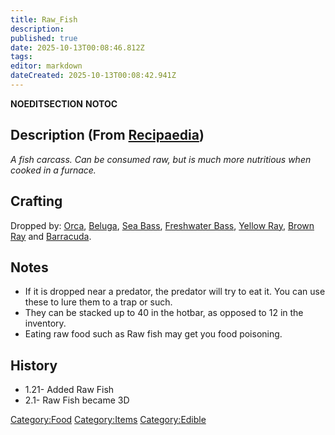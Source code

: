 ```yaml
---
title: Raw_Fish
description: 
published: true
date: 2025-10-13T00:08:46.812Z
tags: 
editor: markdown
dateCreated: 2025-10-13T00:08:42.941Z
---
```


__NOEDITSECTION__ __NOTOC__

## Description (From [Recipaedia](Recipaedia "wikilink"))

*A fish carcass. Can be consumed raw, but is much more nutritious when
cooked in a furnace.*

## Crafting

Dropped by: [Orca](Orca "wikilink"), [Beluga](Bestiary/Beluga.md "wikilink"), [Sea
Bass](Sea_Bass "wikilink"), [Freshwater
Bass](Freshwater_Bass "wikilink"), [Yellow Ray](Yellow_Ray "wikilink"),
[Brown Ray](Brown_Ray "wikilink") and [Barracuda](Bestiary/Barracuda.md "wikilink").

## Notes

  - If it is dropped near a predator, the predator will try to eat it.
    You can use these to lure them to a trap or such.
  - They can be stacked up to 40 in the hotbar, as opposed to 12 in the
    inventory.
  - Eating raw food such as Raw fish may get you food poisoning.

## History

  - 1.21- Added Raw Fish
  - 2.1- Raw Fish became 3D

[Category:Food](Category:Food "wikilink")
[Category:Items](Category:Items "wikilink")
[Category:Edible](Category:Edible "wikilink")